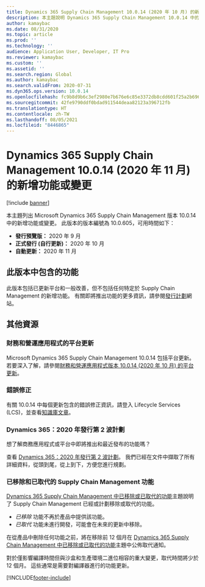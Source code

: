 ```yaml
---
title: Dynamics 365 Supply Chain Management 10.0.14 (2020 年 10 月) 的新增功能或變更
description: 本主題說明 Dynamics 365 Supply Chain Management 10.0.14 中的新增功能或變更。
author: kamaybac
ms.date: 08/31/2020
ms.topic: article
ms.prod: ''
ms.technology: ''
audience: Application User, Developer, IT Pro
ms.reviewer: kamaybac
ms.custom: ''
ms.assetid: ''
ms.search.region: Global
ms.author: kamaybac
ms.search.validFrom: 2020-07-31
ms.dyn365.ops.version: 10.0.14
ms.openlocfilehash: fc9b8d9b6c3ef2980e7b676e6c85e3372db8cdd601f25a2b696106991ae40a59
ms.sourcegitcommit: 42fe9790ddf0bdad911544deaa82123a396712fb
ms.translationtype: HT
ms.contentlocale: zh-TW
ms.lasthandoff: 08/05/2021
ms.locfileid: "8446865"
---
```

# <a name="whats-new-or-changed-in-dynamics-365-supply-chain-management-10014-november-2020"></a>Dynamics 365 Supply Chain Management 10.0.14 (2020 年 11 月) 的新增功能或變更

[!include [banner](../includes/banner.md)]

本主題列出 Microsoft Dynamics 365 Supply Chain Management 版本 10.0.14 中的新增功能或變更。 此版本的版本編號為 10.0.605，可用時間如下：

- **發行預覽版：** 2020 年 9 月
- **正式發行 (自行更新)：** 2020 年 10 月
- **自動更新：** 2020 年 11 月

## <a name="features-included-in-this-release"></a>此版本中包含的功能

此版本包括已更新平台和一般改善，但不包括任何特定於 Supply Chain Management 的新增功能。 有關即將推出功能的更多資訊，請參閱[發行計劃](/dynamics365/release-plans/)網站。

## <a name="additional-resources"></a>其他資源

### <a name="platform-updates-for-finance-and-operations-apps"></a>財務和營運應用程式的平台更新

Microsoft Dynamics 365 Supply Chain Management 10.0.14 包括平台更新。 若要深入了解，請參閱[財務和營運應用程式版本 10.0.14 (2020 年 10 月) 的平台更新](../../fin-ops-core/dev-itpro/get-started/whats-new-platform-updates-10-0-14.md)。

### <a name="bug-fixes"></a>錯誤修正

有關 10.0.14 中每個更新包含的錯誤修正資訊，請登入 Lifecycle Services (LCS)，並查看[知識庫文章](https://fix.lcs.dynamics.com/Issue/Details?bugId=488609&dbType=3&qc=8251e8e1d5e2386de850599926c1adc3fec8e2ba25308036d22cdfe0a1c28fc7)。

### <a name="dynamics-365-2020-release-wave-2-plan"></a>Dynamics 365：2020 年發行第 2 波計劃

想了解商務應用程式或平台中即將推出和最近發布的功能嗎？

查看 [Dynamics 365：2020 年發行第 2 波計劃](/dynamics365-release-plan/2020wave2/index)。 我們已經在文件中擷取了所有詳細資料，從頭到尾，從上到下，方便您進行規劃。

### <a name="removed-and-deprecated-supply-chain-management-features"></a>已移除和已取代的 Supply Chain Management 功能

[Dynamics 365 Supply Chain Management 中已移除或已取代的功能](removed-deprecated-features-scm-updates.md)主題說明了 Supply Chain Management 已經或計劃移除或取代的功能。

- *已移除* 功能不再於產品中提供該功能。
- *已取代* 功能未進行開發，可能會在未來的更新中移除。

在從產品中刪除任何功能之前，將在移除前 12 個月在 [Dynamics 365 Supply Chain Management 中已移除或已取代的功能](removed-deprecated-features-scm-updates.md)主題中公佈取代通知。

對於僅影響編譯時間但與沙盒和生產環境二進位相容的重大變更，取代時間將少於 12 個月。 這些通常是需要對編譯器進行的功能更新。


[!INCLUDE[footer-include](../../includes/footer-banner.md)]